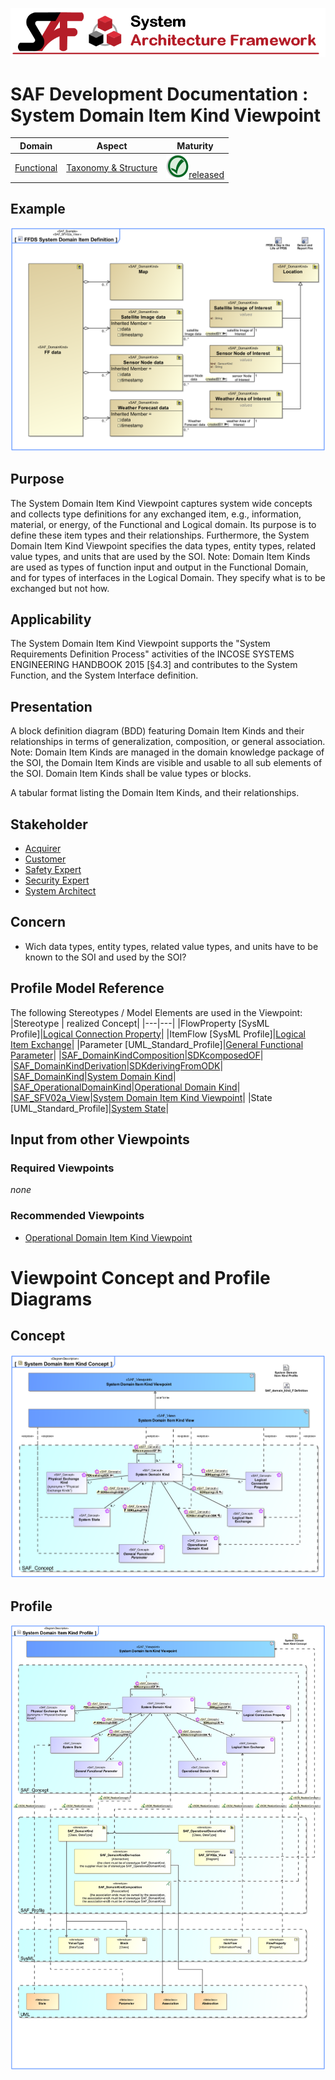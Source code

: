 ![System Architecture Framework](../../diagrams/Banner_SAF.png)
# SAF Development Documentation : System Domain Item Kind Viewpoint
|**Domain**|**Aspect**|**Maturity**|
| --- | --- | --- |
|[Functional](../../domains.md#Domain-Functional)|[Taxonomy & Structure](../../aspects.md#Aspect-Taxonomy-&-Structure)|![Released](../../diagrams/Symbol_confirmed.png )[released](../../using-saf/maturity.md#released)|
## Example
![System-Domain-Item-Kind-Viewpoint-primary-example.svg](../../vp-examples/System-Domain-Item-Kind-Viewpoint-primary-example.svg)
## Purpose
The System Domain Item Kind Viewpoint captures system wide concepts and collects type definitions for any exchanged item, e.g., information, material, or energy, of the Functional and Logical domain. Its purpose is to define these item types and their relationships. Furthermore, the System Domain Item Kind Viewpoint specifies the data types, entity types, related value types, and units that are used by the SOI.
Note: Domain Item Kinds are used as types of function input and output in the Functional Domain, and for types of interfaces in the Logical Domain. They specify what is to be exchanged but not how.
## Applicability
The System Domain Item Kind Viewpoint supports the "System Requirements Definition Process" activities of the INCOSE SYSTEMS ENGINEERING HANDBOOK 2015 [§4.3] and contributes to the System Function, and the System Interface definition.
## Presentation
A block definition diagram (BDD) featuring Domain Item Kinds and their relationships in terms of generalization, composition, or general association. 
Note: Domain Item Kinds are managed in the domain knowledge package of the SOI, the Domain Item Kinds are visible and usable to all sub elements of the SOI. Domain Item Kinds shall be value types or blocks. 

A tabular format listing the Domain Item Kinds, and their relationships.

## Stakeholder
* [Acquirer](../../stakeholders.md#Acquirer)
* [Customer](../../stakeholders.md#Customer)
* [Safety Expert](../../stakeholders.md#Safety-Expert)
* [Security Expert](../../stakeholders.md#Security-Expert)
* [System Architect](../../stakeholders.md#System-Architect)
## Concern
* Wich data types, entity types, related value types, and units have to be known to the SOI and used by the SOI?
## Profile Model Reference
The following Stereotypes / Model Elements are used in the Viewpoint:
|Stereotype | realized Concept|
|---|---|
|FlowProperty [SysML Profile]|[Logical Connection Property](../concept/concepts.md#Logical-Connection-Property)|
|ItemFlow [SysML Profile]|[Logical Item Exchange](../concept/concepts.md#Logical-Item-Exchange)|
|Parameter [UML_Standard_Profile]|[General Functional Parameter](../concept/concepts.md#General-Functional-Parameter)|
|[SAF_DomainKindComposition](../../stereotypes.md#SAF_DomainKindComposition)|[SDKcomposedOF](../concept/concepts.md#SDKcomposedOF)|
|[SAF_DomainKindDerivation](../../stereotypes.md#SAF_DomainKindDerivation)|[SDKderivingFromODK](../concept/concepts.md#SDKderivingFromODK)|
|[SAF_DomainKind](../../stereotypes.md#SAF_DomainKind)|[System Domain Kind](../concept/concepts.md#System-Domain-Kind)|
|[SAF_OperationalDomainKind](../../stereotypes.md#SAF_OperationalDomainKind)|[Operational Domain Kind](../concept/concepts.md#Operational-Domain-Kind)|
|[SAF_SFV02a_View](../../stereotypes.md#SAF_SFV02a_View)|[System Domain Item Kind Viewpoint](../concept/concepts.md#System-Domain-Item-Kind-Viewpoint)|
|State [UML_Standard_Profile]|[System State](../concept/concepts.md#System-State)|
## Input from other Viewpoints
### Required Viewpoints
*none*
### Recommended Viewpoints
* [Operational Domain Item Kind Viewpoint](Operational-Domain-Item-Kind-Viewpoint.md)
# Viewpoint Concept and Profile Diagrams
## Concept
![System Domain Item Kind Concept](diagrams/System-Domain-Item-Kind-Concept.svg)
## Profile
![System Domain Item Kind Profile](diagrams/System-Domain-Item-Kind-Profile.svg)
